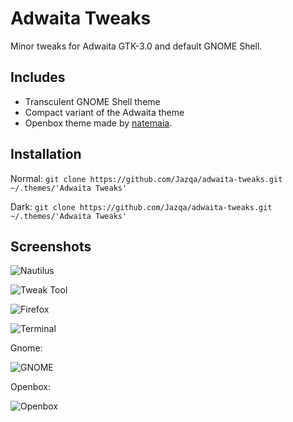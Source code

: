 # Adwaita Tweaks
Minor tweaks for Adwaita GTK-3.0 and default GNOME Shell.

## Includes
- Transculent GNOME Shell theme
- Compact variant of the Adwaita theme
- Openbox theme made by [natemaia](https://github.com/natemaia).

## Installation

Normal:
`git clone https://github.com/Jazqa/adwaita-tweaks.git ~/.themes/'Adwaita Tweaks'`

Dark:
`git clone https://github.com/Jazqa/adwaita-tweaks.git ~/.themes/'Adwaita Tweaks'`

## Screenshots

![Nautilus](http://i.imgur.com/ophrz1S.png)

![Tweak Tool](http://i.imgur.com/OPsQ5c2.png)

![Firefox](http://i.imgur.com/G0M5SmJ.png)

![Terminal](http://i.imgur.com/92vlMNv.png)





Gnome:

![GNOME](https://cn.pling.com/img/d/9/2/2/820d11dc2aad390adfb282586e34fddfecb4.png)


Openbox:

![Openbox](http://i.imgur.com/j0GmIOc.png)
